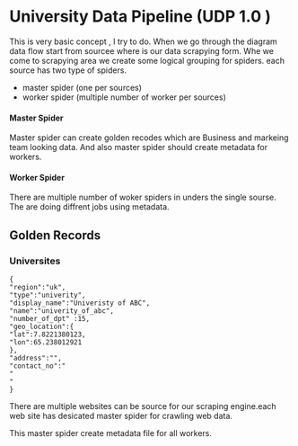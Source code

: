 # University Data Pipeline (UDP 1.0 )


This is very basic concept , I try to do. When we go through the diagram data flow start from sourcee where is our data scrapying form. Whe we come to scrapying area we create some logical grouping for spiders. each source has two type of spiders. 

- master spider (one per sources)
- worker spider (multiple number of worker per sources)

#### Master Spider 
Master spider can create golden recodes which are Business and markeing team looking data. And also master spider should create metadata for workers.

#### Worker Spider 
There are multiple number of woker spiders in unders the single sourse. The are doing diffrent jobs using metadata.


## Golden Records 

### Universites 

```
{
"region":"uk",
"type":"univerity",
"display_name":"Univeristy of ABC",
"name":"univerity_of_abc",
"number_of_dpt" :15,
"geo_location":{
"lat":7.8221380123,
"lon":65.238012921
},
"address":"",
"contact_no":"
"
"
}
```







There are multiple websites can be source for our scraping engine.each web site has desicated master spider for crawling web data.

This master spider create metadata file for all workers. 
